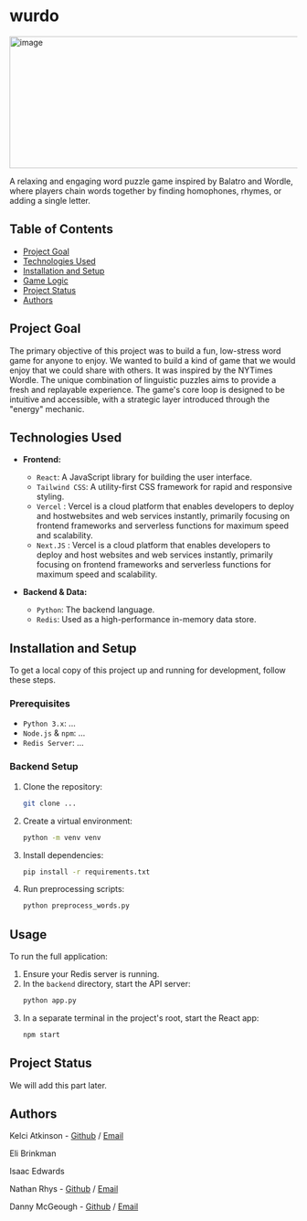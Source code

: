 # wurdo
<img width="815" height="231" alt="image" src="https://github.com/user-attachments/assets/48e5cf77-5bda-41cd-9fd7-7640dba34efe" />

A relaxing and engaging word puzzle game inspired by Balatro and Wordle, where players chain words together by finding homophones, rhymes, or adding a single letter.

## Table of Contents

- [Project Goal](#project-goal)
- [Technologies Used](#technologies-used)
- [Installation and Setup](#installation-and-setup)
- [Game Logic](#game-logic)
- [Project Status](#project-status)
- [Authors](#authors)

## Project Goal
The primary objective of this project was to build a fun, low-stress word game for anyone to enjoy. We wanted to build a kind of game that we would enjoy that we could share with others. It was inspired by the NYTimes Wordle. The unique combination of linguistic puzzles aims to provide a fresh and replayable experience. The game's core loop is designed to be intuitive and accessible, with a strategic layer introduced through the "energy" mechanic.

## Technologies Used
- **Frontend:**
  - `React`: A JavaScript library for building the user interface.
  - `Tailwind CSS`: A utility-first CSS framework for rapid and responsive styling.
  - `Vercel` : Vercel is a cloud platform that enables developers to deploy and hostwebsites and web services instantly, primarily focusing on frontend       frameworks and serverless functions for maximum speed and scalability.
  - `Next.JS` : Vercel is a cloud platform that enables developers to deploy and host websites and web services instantly, primarily focusing on frontend frameworks and serverless functions for maximum speed and scalability.

- **Backend & Data:**
  - `Python`: The backend language.
  - `Redis`: Used as a high-performance in-memory data store.

## Installation and Setup

To get a local copy of this project up and running for development, follow these steps.

### Prerequisites

* `Python 3.x`: ...
* `Node.js` & `npm`: ...
* `Redis Server`: ...

### Backend Setup

1.  Clone the repository:
    ```bash
    git clone ...
    ```
2.  Create a virtual environment:
    ```bash
    python -m venv venv
    ```
3.  Install dependencies:
    ```bash
    pip install -r requirements.txt
    ```
4.  Run preprocessing scripts:
    ```bash
    python preprocess_words.py
    ```

## Usage

To run the full application:

1.  Ensure your Redis server is running.
2.  In the `backend` directory, start the API server:
    ```bash
    python app.py
    ```
3.  In a separate terminal in the project's root, start the React app:
    ```bash
    npm start
    ```
## Project Status
We will add this part later.

## Authors
Kelci Atkinson - [Github](https://github.com/kelciatkinson) / [Email](kelciatkinson@gmail.com)

Eli Brinkman

Isaac Edwards

Nathan Rhys - [Github](https://github.com/3lakrukh) / [Email](nathan.rhys@atlasschool.com)

Danny McGeough - [Github](https://github.com/DanielMcgeough) / [Email](danny.mcgeough@gmail.com)
